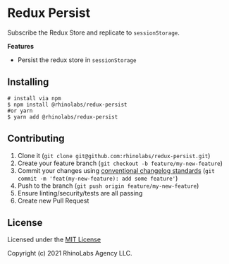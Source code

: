 # Redux Persist
Subscribe the Redux Store and replicate to `sessionStorage`.

**Features**
- Persist the redux store in `sessionStorage`

## Installing
```shell
# install via npm
$ npm install @rhinolabs/redux-persist
#or yarn
$ yarn add @rhinolabs/redux-persist
```

## Contributing
1. Clone it (`git clone git@github.com:rhinolabs/redux-persist.git`)
1. Create your feature branch (`git checkout -b feature/my-new-feature`)
1. Commit your changes using [conventional changelog standards](https://github.com/bcoe/conventional-changelog-standard/blob/master/convention.md) (`git commit -m 'feat(my-new-feature): add some feature'`)
1. Push to the branch (`git push origin feature/my-new-feature`)
1. Ensure linting/security/tests are all passing
1. Create new Pull Request

## License
Licensed under the [MIT License](LICENSE.md)

Copyright (c) 2021 RhinoLabs Agency LLC.
